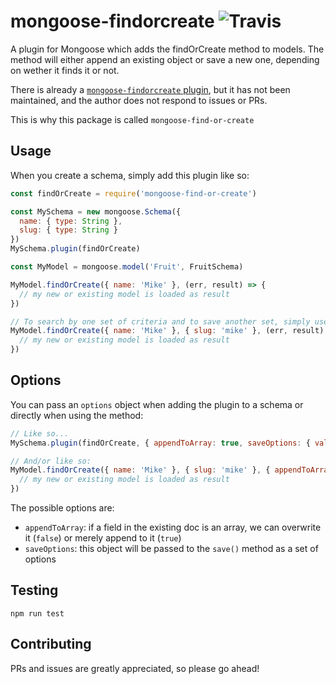 # mongoose-findorcreate ![Travis](https://img.shields.io/travis/mtimofiiv/mongoose-findorcreate.svg)

A plugin for Mongoose which adds the findOrCreate method to models. The method will either append an existing object or save a new one, depending on wether it finds it or not.

There is already a [`mongoose-findorcreate` plugin](https://github.com/drudge/mongoose-findorcreate), but it has not been maintained, and the author does not respond to issues or PRs.

This is why this package is called `mongoose-find-or-create`

## Usage

When you create a schema, simply add this plugin like so:

```js
const findOrCreate = require('mongoose-find-or-create')

const MySchema = new mongoose.Schema({
  name: { type: String },
  slug: { type: String }
})
MySchema.plugin(findOrCreate)

const MyModel = mongoose.model('Fruit', FruitSchema)

MyModel.findOrCreate({ name: 'Mike' }, (err, result) => {
  // my new or existing model is loaded as result
})

// To search by one set of criteria and to save another set, simply use a second object:
MyModel.findOrCreate({ name: 'Mike' }, { slug: 'mike' }, (err, result) => {
  // my new or existing model is loaded as result
})

```

## Options

You can pass an `options` object when adding the plugin to a schema or directly when using the method:

```js
// Like so...
MySchema.plugin(findOrCreate, { appendToArray: true, saveOptions: { validateBeforeSave: false } })

// And/or like so:
MyModel.findOrCreate({ name: 'Mike' }, { slug: 'mike' }, { appendToArray: true }, (err, result) => {
  // my new or existing model is loaded as result
})
```

The possible options are:

 * `appendToArray`: if a field in the existing doc is an array, we can overwrite it (`false`) or merely append to it (`true`)
 * `saveOptions`: this object will be passed to the `save()` method as a set of options

## Testing

```
npm run test
```

## Contributing

PRs and issues are greatly appreciated, so please go ahead!
